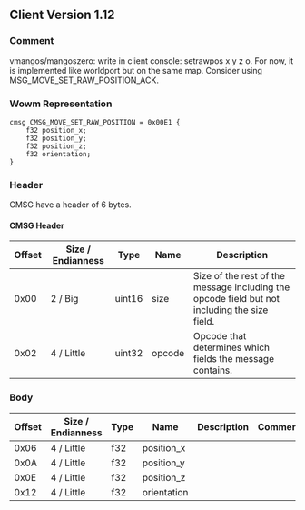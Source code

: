 ## Client Version 1.12

### Comment

vmangos/mangoszero: write in client console: setrawpos x y z o. For now, it is implemented like worldport but on the same map. Consider using MSG_MOVE_SET_RAW_POSITION_ACK.

### Wowm Representation
```rust,ignore
cmsg CMSG_MOVE_SET_RAW_POSITION = 0x00E1 {
    f32 position_x;
    f32 position_y;
    f32 position_z;
    f32 orientation;
}
```
### Header
CMSG have a header of 6 bytes.

#### CMSG Header
| Offset | Size / Endianness | Type   | Name   | Description |
| ------ | ----------------- | ------ | ------ | ----------- |
| 0x00   | 2 / Big           | uint16 | size   | Size of the rest of the message including the opcode field but not including the size field.|
| 0x02   | 4 / Little        | uint32 | opcode | Opcode that determines which fields the message contains.|

### Body

| Offset | Size / Endianness | Type | Name | Description | Comment |
| ------ | ----------------- | ---- | ---- | ----------- | ------- |
| 0x06 | 4 / Little | f32 | position_x |  |  |
| 0x0A | 4 / Little | f32 | position_y |  |  |
| 0x0E | 4 / Little | f32 | position_z |  |  |
| 0x12 | 4 / Little | f32 | orientation |  |  |

